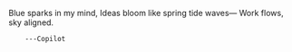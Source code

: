 Blue sparks in my mind,
Ideas bloom like spring tide waves—
Work flows, sky aligned. 

        ---Copilot